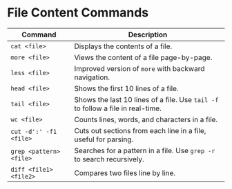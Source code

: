 # File Content Commands

| Command | Description |
|--------|-------------|
| `cat <file>` | Displays the contents of a file. |
| `more <file>` | Views the content of a file page-by-page. |
| `less <file>` | Improved version of `more` with backward navigation. |
| `head <file>` | Shows the first 10 lines of a file. |
| `tail <file>` | Shows the last 10 lines of a file. Use `tail -f` to follow a file in real-time. |
| `wc <file>` | Counts lines, words, and characters in a file. |
| `cut -d':' -f1 <file>` | Cuts out sections from each line in a file, useful for parsing. |
| `grep <pattern> <file>` | Searches for a pattern in a file. Use `grep -r` to search recursively. |
| `diff <file1> <file2>` | Compares two files line by line. |
